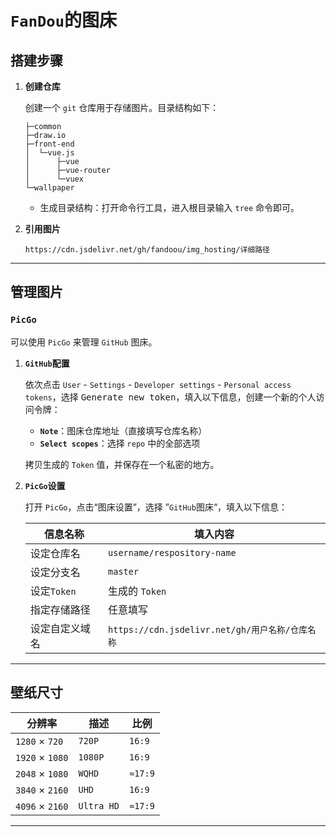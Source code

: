 # `FanDou`的图床

## 搭建步骤

1. **创建仓库**

   创建一个 `git` 仓库用于存储图片。目录结构如下：

   ```shell
   ├─common
   ├─draw.io
   ├─front-end
   │  └─vue.js
   │      ├─vue
   │      ├─vue-router
   │      └─vuex
   └─wallpaper
   ```

   - 生成目录结构：打开命令行工具，进入根目录输入 `tree` 命令即可。

2. **引用图片**

   ```
   https://cdn.jsdelivr.net/gh/fandoou/img_hosting/详细路径
   ```

---

## 管理图片

### `PicGo`

可以使用 `PicGo` 来管理 `GitHub` 图床。

1. **`GitHub`配置**

   依次点击 `User` - `Settings` - `Developer settings` - `Personal access tokens`，选择 <kbd>Generate new token</kbd>，填入以下信息，创建一个新的个人访问令牌：

   - **`Note`**：图床仓库地址（直接填写仓库名称）
   - **`Select scopes`**：选择 `repo` 中的全部选项

   拷贝生成的 `Token` 值，并保存在一个私密的地方。

2. **`PicGo`设置**

   打开 `PicGo`，点击“图床设置”，选择 ”`GitHub`图床“，填入以下信息：

   | 信息名称       | 填入内容                                        |
   | -------------- | ----------------------------------------------- |
   | 设定仓库名     | `username/respository-name`                     |
   | 设定分支名     | `master`                                        |
   | 设定`Token`    | 生成的 `Token`                                  |
   | 指定存储路径   | 任意填写                                        |
   | 设定自定义域名 | `https://cdn.jsdelivr.net/gh/用户名称/仓库名称` |

---

## 壁纸尺寸

| 分辨率          | 描述       | 比例    |
| --------------- | ---------- | ------- |
| `1280` × `720`  | `720P`     | `16:9`  |
| `1920` × `1080` | `1080P`    | `16:9`  |
| `2048` × `1080` | `WQHD`     | `≈17:9` |
| `3840` × `2160` | `UHD`      | `16:9`  |
| `4096` × `2160` | `Ultra HD` | `≈17:9` |

---


